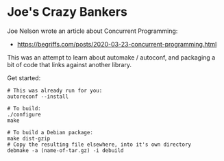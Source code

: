 # Joe's Crazy Bankers

Joe Nelson wrote an article about Concurrent Programming:

* https://begriffs.com/posts/2020-03-23-concurrent-programming.html

This was an attempt to learn about automake / autoconf, and packaging
a bit of code that links against another library.

Get started:

```
# This was already run for you:
autoreconf --install
```

```
# To build:
./configure
make
```

```
# To build a Debian package:
make dist-gzip
# Copy the resulting file elsewhere, into it's own directory
debmake -a (name-of-tar.gz) -i debuild
```

